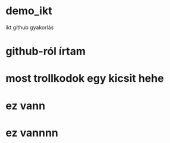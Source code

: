 # demo_ikt
ikt github gyakorlás
# github-ról írtam
# most trollkodok egy kicsit hehe
# ez vann
# ez vannnn

